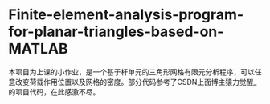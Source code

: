 # Finite-element-analysis-program-for-planar-triangles-based-on-MATLAB
本项目为上课的小作业，是一个基于杆单元的三角形网格有限元分析程序，可以任意改变荷载作用位置以及网格的密度。部分代码参考了CSDN上面博主猿力觉醒_的项目代码，在此感激不尽。
